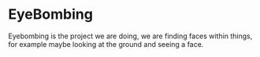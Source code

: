 # EyeBombing
Eyebombing is the project we are doing, we are finding faces within things, for example maybe looking at the ground and seeing a face.
